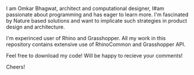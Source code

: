 I am Omkar Bhagwat, architect and computational designer, I#am passionate about programming and has eager to learn more. I'm fascinated by Nature based solutions and want to implicate such strategies in product design and architecture.

I'm experinced user of Rhino and Grasshopper. All my work in this repository contains extensive use of RhinoCommon and Grasshopper API.

Feel free to download my code! Will be happy to recieve your comments!

Cheers!
